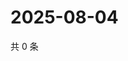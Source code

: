 # 2025-08-04

共 0 条

<!-- BEGIN ZHIHUQUESTIONS -->
<!-- 最后更新时间 Mon Aug 04 2025 00:13:47 GMT+0800 (China Standard Time) -->

<!-- END ZHIHUQUESTIONS -->
